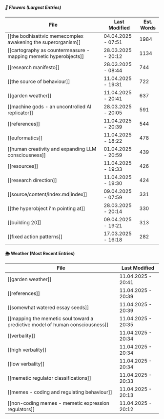 ##### 🌺 Flowers (Largest Entries)
<!-- QueryToSerialize: TABLE dateformat(file.mtime, "dd.MM.yyyy - HH:mm") AS "Last Modified", round(file.size / 5) AS "Est. Words" FROM "source/content" WHERE file.size > 0 AND draft != true SORT file.size DESC LIMIT 15 -->
<!-- SerializedQuery: TABLE dateformat(file.mtime, "dd.MM.yyyy - HH:mm") AS "Last Modified", round(file.size / 5) AS "Est. Words" FROM "source/content" WHERE file.size > 0 AND draft != true SORT file.size DESC LIMIT 15 -->

| File                                                                                                                                             | Last Modified      | Est. Words |
| ------------------------------------------------------------------------------------------------------------------------------------------------ | ------------------ | ---------- |
| [[the bodhisattvic memecomplex awakening the superorganism]]         | 04.04.2025 - 07:51 | 1984       |
| [[cartography as countermeasure - mapping memetic hyperobjects]] | 28.03.2025 - 20:12 | 1134       |
| [[research manifesto]]                                                                                     | 28.03.2025 - 08:44 | 744        |
| [[the source of behaviour]]                                                                           | 11.04.2025 - 19:31 | 722        |
| [[garden weather]]                                                                                             | 11.04.2025 - 20:41 | 637        |
| [[machine gods - an uncontrolled AI replicator]]                                 | 28.03.2025 - 20:05 | 591        |
| [[references]]                                                                                                     | 11.04.2025 - 20:39 | 544        |
| [[euformatics]]                                                                                                   | 11.04.2025 - 18:22 | 478        |
| [[human creativity and expanding LLM consciousness]]                         | 01.04.2025 - 20:59 | 439        |
| [[resources]]                                                                                                       | 11.04.2025 - 19:33 | 426        |
| [[research direction]]                                                                                     | 11.04.2025 - 19:30 | 424        |
| [[source/content/index.md\|index]]                                                                                                               | 09.04.2025 - 07:59 | 331        |
| [[the hyperobject i'm pointing at]]                                                           | 28.03.2025 - 20:14 | 330        |
| [[building 20]]                                                                                                   | 09.04.2025 - 19:21 | 313        |
| [[fixed action patterns]]                                                                               | 17.03.2025 - 16:18 | 282        |
<!-- SerializedQuery END -->
#### 🌦️ Weather (Most Recent Entries)
<!-- QueryToSerialize: TABLE dateformat(file.mtime, "dd.MM.yyyy - HH:mm") AS "Last Modified" FROM "source/content" WHERE draft != true  SORT file.mtime DESC  LIMIT 10 -->
<!-- SerializedQuery: TABLE dateformat(file.mtime, "dd.MM.yyyy - HH:mm") AS "Last Modified" FROM "source/content" WHERE draft != true  SORT file.mtime DESC  LIMIT 10 -->

| File                                                                                                                                                                       | Last Modified      |
| -------------------------------------------------------------------------------------------------------------------------------------------------------------------------- | ------------------ |
| [[garden weather]]                                                                                                                       | 11.04.2025 - 20:41 |
| [[references]]                                                                                                                               | 11.04.2025 - 20:39 |
| [[somewhat watered essay seeds]]                                                                                           | 11.04.2025 - 20:39 |
| [[mapping the memetic soul toward a predictive model of human consciousness]] | 11.04.2025 - 20:35 |
| [[verbality]]                                                                                                                                 | 11.04.2025 - 20:34 |
| [[high verbality]]                                                                                                                       | 11.04.2025 - 20:34 |
| [[low verbality]]                                                                                                                         | 11.04.2025 - 20:34 |
| [[memetic regulator classifications]]                                                                                 | 11.04.2025 - 20:33 |
| [[memes - coding and regulating behaviour]]                                                                     | 11.04.2025 - 20:13 |
| [[non-coding memes - memetic expression regulators]]                                                   | 11.04.2025 - 20:12 |
<!-- SerializedQuery END -->
